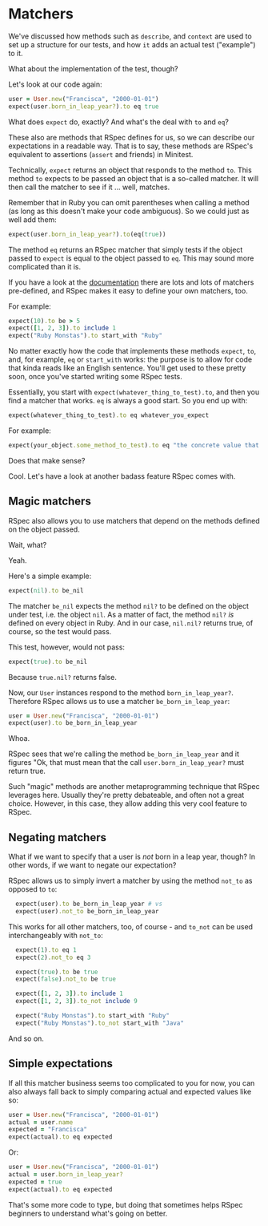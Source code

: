 # Matchers

We've discussed how methods such as `describe`, and `context` are used to set
up a structure for our tests, and how `it` adds an actual test ("example") to
it.

What about the implementation of the test, though?

Let's look at our code again:

```ruby
user = User.new("Francisca", "2000-01-01")
expect(user.born_in_leap_year?).to eq true
```

What does `expect` do, exactly? And what's the deal with `to` and `eq`?

These also are methods that RSpec defines for us, so we can describe our
expectations in a readable way. That is to say, these methods are RSpec's equivalent to
assertions (`assert` and friends) in Minitest.

Technically, `expect` returns an object that responds to the method `to`. This
method `to` expects to be passed an object that is a so-called matcher. It will
then call the matcher to see if it ... well, matches.

Remember that in Ruby you can omit parentheses when calling a method (as long as this doesn't make your code ambiguous). So we
could just as well add them:

```ruby
expect(user.born_in_leap_year?).to(eq(true))
```

The method `eq` returns an RSpec matcher that simply tests if the object passed
to `expect` is equal to the object passed to `eq`. This may sound more
complicated than it is.

If you have a look at the [documentation](https://relishapp.com/rspec/rspec-expectations/v/3-5/docs/built-in-matchers)
there are lots and lots of matchers pre-defined, and RSpec makes it easy to
define your own matchers, too.

For example:

```ruby
expect(10).to be > 5
expect([1, 2, 3]).to include 1
expect("Ruby Monstas").to start_with "Ruby"
```

No matter exactly how the code that implements these methods `expect`, `to`,
and, for example, `eq` or `start_with` works: the purpose is to allow for
code that kinda reads like an English sentence. You'll get used to these pretty soon, once
you've started writing some RSpec tests.

Essentially, you start with `expect(whatever_thing_to_test).to`, and then you find
a matcher that works. `eq` is always a good start. So you end up with:

```ruby
expect(whatever_thing_to_test).to eq whatever_you_expect
```

For example:

```ruby
expect(your_object.some_method_to_test).to eq "the concrete value that you expect to be returned"
```

Does that make sense?

Cool. Let's have a look at another badass feature RSpec comes with.

## Magic matchers

RSpec also allows you to use matchers that depend on the methods defined on the
object passed.

Wait, what?

Yeah.

Here's a simple example:

```ruby
expect(nil).to be_nil
```

The matcher `be_nil` expects the method `nil?` to be defined on the object
under test, i.e. the object `nil`. As a matter of fact, the method `nil?` *is*
defined on every object in Ruby. And in our case, `nil.nil?` returns true, of
course, so the test would pass.

This test, however, would not pass:

```ruby
expect(true).to be_nil
```

Because `true.nil?` returns false.

Now, our `User` instances respond to the method `born_in_leap_year?`. Therefore
RSpec allows us to use a matcher `be_born_in_leap_year`:

```ruby
user = User.new("Francisca", "2000-01-01")
expect(user).to be_born_in_leap_year
```

Whoa.

RSpec sees that we're calling the method `be_born_in_leap_year` and it figures
"Ok, that must mean that the call `user.born_in_leap_year?` must return true.

Such "magic" methods are another metaprogramming technique that RSpec leverages
here. Usually they're pretty debateable, and often not a great choice. However,
in this case, they allow adding this very cool feature to RSpec.

## Negating matchers

What if we want to specify that a user is *not* born in a leap year, though?
In other words, if we want to negate our expectation?

RSpec allows us to simply invert a matcher by using the method `not_to` as
opposed to `to`:

```ruby
  expect(user).to be_born_in_leap_year # vs
  expect(user).not_to be_born_in_leap_year
```

This works for all other matchers, too, of course - and `to_not` can be used interchangeably with `not_to`:

```ruby
  expect(1).to eq 1
  expect(2).not_to eq 3

  expect(true).to be true
  expect(false).not_to be true

  expect([1, 2, 3]).to include 1
  expect([1, 2, 3]).to_not include 9

  expect("Ruby Monstas").to start_with "Ruby"
  expect("Ruby Monstas").to_not start_with "Java"
```

And so on.

## Simple expectations

If all this matcher business seems too complicated to you for now, you can also
always fall back to simply comparing actual and expected values like so:

```ruby
user = User.new("Francisca", "2000-01-01")
actual = user.name
expected = "Francisca"
expect(actual).to eq expected
```

Or:

```ruby
user = User.new("Francisca", "2000-01-01")
actual = user.born_in_leap_year?
expected = true
expect(actual).to eq expected
```

That's some more code to type, but doing that sometimes helps RSpec beginners to
understand what's going on better.
